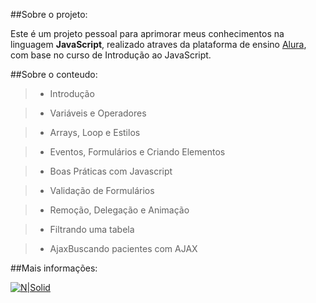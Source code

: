 
##Sobre o projeto:

Este é um projeto pessoal para aprimorar meus conhecimentos na linguagem **JavaScript**, realizado atraves da plataforma de ensino [Alura], com base no curso de Introdução ao JavaScript.

##Sobre o conteudo:


> - Introdução 

> - Variáveis e Operadores 

> - Arrays, Loop e Estilos 

> - Eventos, Formulários e Criando Elementos

> - Boas Práticas com Javascript

> - Validação de Formulários

> - Remoção, Delegação e Animação

> - Filtrando uma tabela

> - AjaxBuscando pacientes com AJAX

##Mais informações:


[![N|Solid](https://www.alura.com.br/assets/api/share/alura-cursos-online-tecnologia.png)](https://www.alura.com.br/)

[Alura]:<https://www.alura.com.br/>
